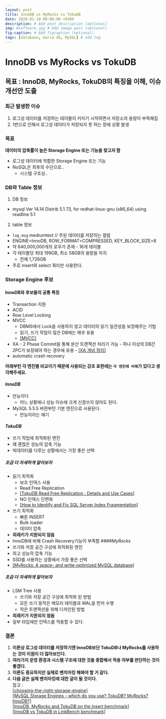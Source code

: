 ```yaml
---
layout: post
title: InnoDB vs MyRocks vs TokuDB
date: 2020-01-10 00:00:00 +0300
description: # Add post description (optional)
img: #software.jpg # Add image post (optional)
fig-caption: # Add figcaption (optional)
tags: [database, maria db, MySQL] # add tag
---
```


# InnoDB vs MyRocks vs TokuDB
## 목표 : InnoDB, MyRocks, TokuDB의 특징을 이해, 이슈 개선안 도출 
### 최근 발생한 이슈    
1. 로그성 데이터를 저장하는 테이블이 커지기 시작하면서 저장소의 용량이 부족해짐  
2. 1번으로 인해서 로그성 데이터가 저장되지 못 하는 장애 상황 발생
  
### 목표
**데이터의 압축률이 높은 Storage Engine 또는 기능을 찾고자 함**  
  - 로그성 데이터에 적합한 Storage Engine 또는 기능
  - NoSQL은 최후의 수단으로..
    - 시스템  구조상..
  
### DB와 Table 정보
1. DB 정보
  - mysql  Ver 14.14 Distrib 5.1.73, for redhat-linux-gnu (x86_64) using readline 5.1  
2. table 정보
  - `log_msg` mediumtext // 주된 데이터를 저장하는 컬럼
  -  ENGINE=InnoDB, ROW_FORMAT=COMPRESSED, KEY_BLOCK_SIZE=8
  -  약 640,000,000개의 로우가 존재
    - 16개 테이블
  - 각 테이블당 최대 199GB, 최소 58GB의 용량을 차지  
    - 전체 1,726GB
  - 주로 insert와 select 쿼리만 사용한다.
### Storage Engine 후보
#### InnoDB와 후보들의 공통 특징
  - Transaction 지원
  - ACID
  - Row Level Locking
  - MVCC 
    - DBMS에서 Lock을 사용하지 않고 데이터의 읽기 일관성을 보장해주는 기법
    - 읽기, 쓰기 작업이 많은 DB에는 매우 유용
    - [[MVCC]](https://mysqldba.tistory.com/335)
  -  XA 
    - 2 Phase Commit을 통해 분산 트랜잭션 처리가 가능
    - 하나 이상의 DB간 2PC가 보장돼야 하는 경우에 유용
    - [[XA 개념 정리]](https://heni.tistory.com/10)
  - automatic crash recovery
   
**아래부턴 각 엔진별 비교이기 때문에 사용되는 강조 표현에는 `각 엔진에 비해`가 있다고 생각해주세요.**  
#### _InnoDB_  
  - 만능이다
    - 어느 상황에나 성능 이슈에 크게 신경쓰지 않아도 된다.
  - MySQL 5.5.5 버젼부턴 기본 엔진으로 사용된다.
    - 만능이라는 얘기
#### _TokuDB_
  - 쓰기 작업에 최적화된 엔진  
  - 꽤 괜찮은 성능의 압축 기능  
  - 빅데이터를 다루는 상황에서는 가장 좋은 선택
##### 조금 더 자세하게 알아보자
  - 읽기 최적화
    - 보조 인덱스 사용
    - Read Free Replication
    - [[TokuDB Read Free Replication : Details and Use Cases]](https://www.percona.com/blog/2014/09/25/tokudb-read-free-replication-details-and-use-cases/)
    - NO 인덱스 단편화
    - [[How to Identify and Fix SQL Server Index Fragmentation]](https://logicalread.com/2015/10/30/fix-sql-server-index-fragmentation-mc11/#.XikYQsj7SUl)
  - 쓰기 최적화
    - 빠른 INSERT
    - Bulk loader
    - 데이터 압축
  - **외래키가 지원되지 않음**
  - InnoDB에 비해 Crash Recovery기능이 부족함
####_MyRocks_
  - 쓰기와 저장 공간 구성에 최적화된 엔진
  - 최고 성능의 압축 기능
  - SSD를 사용하는 상황에서 가장 좋은 선택
  - [[MyRocks: A space- and write-optimized MySQL database]](https://engineering.fb.com/core-data/myrocks-a-space-and-write-optimized-mysql-database/)
##### 조금 더 자세하게 알아보자
  - LSM Tree 사용
    - 쓰기와 저장 공간 구성에 최적화 된 방법
    - 모든 쓰기 동작은 메모리 테이블과 WAL을 먼저 수행
    - 작은 트랜잭션을 위해 디자인된 방법
  - **외래키가 지원되지 않음**
  - 일부 타입에만 인덱스를 적용할 수 있다.
### **결론**
1. **이론상 로그성 데이터를 저장하기엔 InnoDB보단 TokuDB나 MyRocks를 사용하는 것이 이점이 더 많아보인다.**  
2. **여러가지 운영 환경과 시스템 구조에 대한 것을 종합해서 적용 여부를 판단하는 것이 좋겠다.**    
3. **이론도 중요하지만 실제로 벤치마킹 해봐야 할 거 같다.**  
4. **다음 글은 실제 벤치마킹에 대한 글이 될 것이다.**  
참고 :   
[[choosing-the-right-storage-engine]](https://mariadb.com/kb/en/choosing-the-right-storage-engine/)  
[[MySQL Storage Engines - which do you use? TokuDB? MyRocks? InnoDB?]](https://www.slideshare.net/SvetaSmirnova/mysql-storage-engines-which-do-you-use-tokudb-myrocks-innodb)    
[[InnoDB, MyRocks and TokuDB on the insert benchmark]](http://smalldatum.blogspot.com/2017/05/innodb-myrocks-and-tokudb-on-insert.html)  
[[InnoDB vs TokuDB in LinkBench benchmark]](https://www.percona.com/blog/2015/07/24/innodb-vs-tokudb-in-linkbench-benchmark/)  